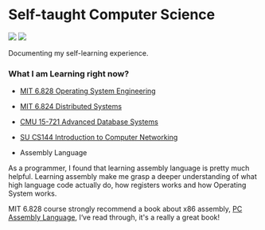 # Self-taught Computer Science

![](https://img.shields.io/badge/Subscribe-Telegram%20Channel-blue?link=https://t.me/yinghexiaozu&link=https://t.me/yinghexiaozu) ![](https://img.shields.io/twitter/url?label=Twitter&style=social&url=https%3A%2F%2Ftwitter.com%2Fjacksonwuuu)

Documenting my self-learning experience.

### What I am Learning right now?

- [MIT 6.828 Operating System Engineering](https://pdos.csail.mit.edu/6.828/2018/schedule.html)

- [MIT 6.824 Distributed Systems](http://nil.lcs.mit.edu/6.824/2020/schedule.html)

- [CMU 15-721 Advanced Database Systems](https://15721.courses.cs.cmu.edu/spring2020/schedule.html)

- [SU CS144 Introduction to Computer Networking](https://cs144.github.io/)



- Assembly Language

As a programmer, I found that learning assembly language is pretty much helpful. Learning assembly make me grasp a deeper understanding of what high language code actually do, how registers works and how Operating System works.

MIT 6.828 course strongly recommend a book about x86 assembly, [PC Assembly Language](https://pdos.csail.mit.edu/6.828/2018/readings/pcasm-book.pdf), I‘ve read through, it's a really a great book!